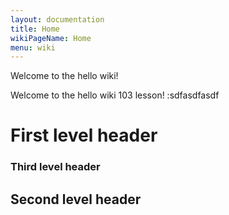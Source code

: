 ```yaml
---
layout: documentation
title: Home
wikiPageName: Home
menu: wiki
---
```


Welcome to the hello wiki!

Welcome to the hello wiki 103 lesson! :sdfasdfasdf


# First level header

### Third level header    ###

## Second level header ######
